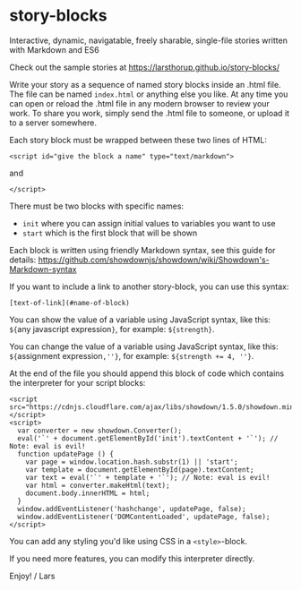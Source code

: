# story-blocks
Interactive, dynamic, navigatable, freely sharable, single-file stories written with Markdown and ES6

Check out the sample stories at https://larsthorup.github.io/story-blocks/

Write your story as a sequence of named story blocks inside an .html file. The file can be named `index.html` or anything else you like. At any time you can open or reload the .html file in any modern browser to review your work. To share you work, simply send the .html file to someone, or upload it to a server somewhere.

Each story block must be wrapped between these two lines of HTML:
 
```
<script id="give the block a name" type="text/markdown">
```
and
```
</script>
```

There must be two blocks with specific names:

* `init` where you can assign initial values to variables you want to use
* `start` which is the first block that will be shown

Each block is written using friendly Markdown syntax, see this guide for details: https://github.com/showdownjs/showdown/wiki/Showdown's-Markdown-syntax

If you want to include a link to another story-block, you can use this syntax:
```
[text-of-link](#name-of-block)
```

You can show the value of a variable using JavaScript syntax, like this: `${`any javascript expression`}`, for example: `${strength}`.

You can change the value of a variable using JavaScript syntax, like this: `${`assignment expression`,''}`, for example: `${strength += 4, ''}`.

At the end of the file you should append this block of code which contains the interpreter for your script blocks:

```
<script src="https://cdnjs.cloudflare.com/ajax/libs/showdown/1.5.0/showdown.min.js"></script>
<script>
  var converter = new showdown.Converter();
  eval('`' + document.getElementById('init').textContent + '`'); // Note: eval is evil!
  function updatePage () {
    var page = window.location.hash.substr(1) || 'start';
    var template = document.getElementById(page).textContent;
    var text = eval('`' + template + '`'); // Note: eval is evil!
    var html = converter.makeHtml(text);
    document.body.innerHTML = html;
  }
  window.addEventListener('hashchange', updatePage, false);
  window.addEventListener('DOMContentLoaded', updatePage, false);
</script>
```

You can add any styling you'd like using CSS in a `<style>`-block.

If you need more features, you can modify this interpreter directly.

Enjoy!
/ Lars